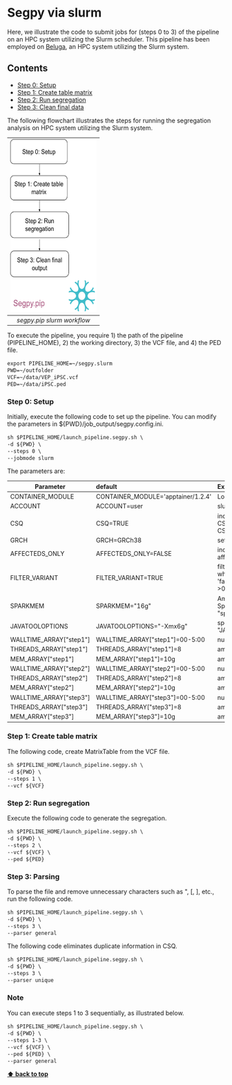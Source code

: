 # Segpy via slurm
Here, we illustrate the code to submit jobs for (steps 0 to 3) of the pipeline on an HPC system utilizing the Slurm scheduler. This pipeline has been employed on [Beluga](https://docs.alliancecan.ca/wiki/B%C3%A9luga), an HPC system utilizing the Slurm system.

## Contents
- [Step 0: Setup](#step-0-setup)
- [Step 1: Create table matrix](#step-1-create-table-matrix)
- [Step 2: Run segregation](#step-2-run-segregation)
- [Step 3: Clean final data](#step-3-parsing)

The following flowchart illustrates the steps for running the segregation analysis on HPC system utilizing the Slurm system.

|<img src="https://raw.githubusercontent.com/neurobioinfo/segpy/main/segpy_pip.png" width="200" height="400"/>|
|:--:|
| _segpy.pip slurm workflow_ |

To execute the pipeline, you require 1) the path of the pipeline (PIPELINE_HOME), 2) the working directory, 3) the VCF file, and 4) the PED file.

```
export PIPELINE_HOME=~/segpy.slurm
PWD=~/outfolder
VCF=~/data/VEP_iPSC.vcf
PED=~/data/iPSC.ped
```

### Step 0: Setup
Initially, execute the following code to set up the pipeline. You can modify the parameters in ${PWD}/job_output/segpy.config.ini.

```
sh $PIPELINE_HOME/launch_pipeline.segpy.sh \
-d ${PWD} \
--steps 0 \
--jobmode slurm
```

The parameters are: 

| Parameter   |      default      |  Explanation |
|----------|:-------------|:------|
|CONTAINER_MODULE | CONTAINER_MODULE='apptainer/1.2.4' | Load the singularity/apptainer.|
|ACCOUNT|ACCOUNT=user| slurm user account|
| CSQ | CSQ=TRUE | include CSQ information in the output by setting CSQ=TRUE. To exclude CSQ from the output, set CSQ=FALSE |
|GRCH| GRCH=GRCh38 | set the reference genome|
|AFFECTEDS_ONLY|AFFECTEDS_ONLY=FALSE| include all families with at least one affected sample if affecteds_only=TRUE|
|FILTER_VARIANT|FILTER_VARIANT=TRUE| filter the output file using relevant counting column values where  'fam_aff_vrt'+'fam_aff_homv'+'fam_naf_vrt'+'fam_naf_homv' >0.|
|SPARKMEM|SPARKMEM="16g"|Amount of memory to use for the driver process, i.e. where SparkContext is initialized. Look at spark.driver.memory of "spark.apache" |
|JAVATOOLOPTIONS|JAVATOOLOPTIONS="-Xmx6g"|specify JVM arguments as an environment variable. Look at "JAVA_TOOL_OPTIONS" Environment Variable|
|WALLTIME_ARRAY["step1"]|WALLTIME_ARRAY["step1"]=00-5:00 | number of CPUs for the job for step 1|
|THREADS_ARRAY["step1"]|THREADS_ARRAY["step1"]=8|amount of memory (RAM) for the job for step 1|
|MEM_ARRAY["step1"]|MEM_ARRAY["step1"]=10g|amount of time for the job for step 1|
|WALLTIME_ARRAY["step2"]|WALLTIME_ARRAY["step2"]=00-5:00 | number of CPUs for the job for step 2|
|THREADS_ARRAY["step2"]|THREADS_ARRAY["step2"]=8|amount of memory (RAM) for the job for step 2|
|MEM_ARRAY["step2"]|MEM_ARRAY["step2"]=10g|amount of time for the job  for step 2|
|WALLTIME_ARRAY["step3"]|WALLTIME_ARRAY["step3"]=00-5:00 | number of CPUs for the job for step 3|
|THREADS_ARRAY["step3"]|THREADS_ARRAY["step3"]=8|amount of memory (RAM) for the job for step 3|
|MEM_ARRAY["step3"]|MEM_ARRAY["step3"]=10g|amount of time for the job for step 3|

### Step 1: Create table matrix
The following code, create  MatrixTable from the VCF file.

```
sh $PIPELINE_HOME/launch_pipeline.segpy.sh \
-d ${PWD} \
--steps 1 \
--vcf ${VCF}
```

### Step 2: Run segregation 
Execute the following code to generate the segregation. 
```
sh $PIPELINE_HOME/launch_pipeline.segpy.sh \
-d ${PWD} \
--steps 2 \
--vcf ${VCF} \
--ped ${PED}  
```

### Step 3: Parsing
To parse the file and remove unnecessary characters such as ", [, ], etc., run the following code.

```
sh $PIPELINE_HOME/launch_pipeline.segpy.sh \
-d ${PWD} \
--steps 3 \
--parser general
```

The following code eliminates duplicate information in CSQ. 
```
sh $PIPELINE_HOME/launch_pipeline.segpy.sh \
-d ${PWD} \
--steps 3 \
--parser unique
```

### Note
You can execute steps 1 to 3 sequentially, as illustrated below.

```
sh $PIPELINE_HOME/launch_pipeline.segpy.sh \
-d ${PWD} \
--steps 1-3 \
--vcf ${VCF} \
--ped ${PED} \
--parser general
```


**[⬆ back to top](#contents)**
